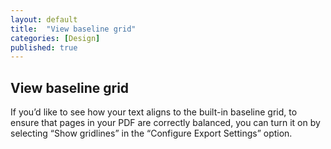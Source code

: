 ```yaml
---
layout: default
title:  "View baseline grid"
categories: [Design]
published: true
---
```


<section data-type="chapter" class="hsecchapter" data-hederis-type="hsecchapter" id="pYdSkp7v3"><h1 data-hederis-type="hblkchaptitle" class="hblkchaptitle" id="p1BYNOK4c">View baseline grid</h1>
    <p class="hblkp" data-hederis-type="hblkp" id="puUCEUcoN">If you&#8217;d like to see how your text aligns to the built-in baseline grid, to ensure that pages in your PDF are correctly balanced, you can turn it on by selecting &#8220;Show gridlines&#8221; in the &#8220;Configure Export Settings&#8221; option.</p>
    </section>
    